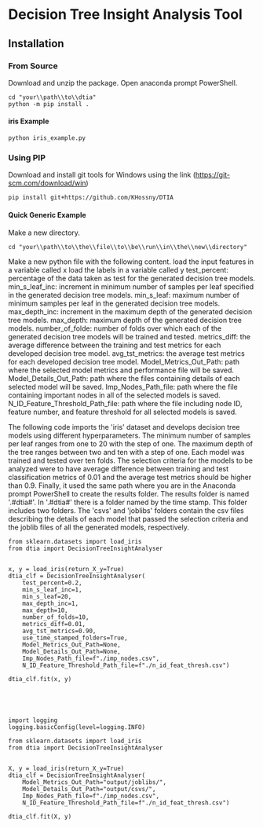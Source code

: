 # Decision Tree Insight Analysis Tool

## Installation

### From Source
Download and unzip the package. 
Open anaconda prompt PowerShell.
```
cd "your\\path\\to\\dtia"
python -m pip install .
```
#### iris Example
```
python iris_example.py
```

### Using PIP
Download and install git tools for Windows using the link (https://git-scm.com/download/win)
```
pip install git+https://github.com/KHossny/DTIA
```



#### Quick Generic Example
Make a new directory.
```
cd "your\\path\\to\\the\\file\\to\\be\\run\\in\\the\\new\\directory"
```
Make a new python file with the following content.
load the input features in a variable called x
load the labels in a variable called y
test_percent: percentage of the data taken as test for the generated decision tree models.
min_s_leaf_inc: increment in minimum number of samples per leaf specified in the generated decision tree models.
min_s_leaf: maximum number of minimum samples per leaf in the generated decision tree models.
max_depth_inc: increment in the maximum depth of the generated decision tree models.
max_depth: maximum depth of the generated decision tree models.
number_of_folde: number of folds over which each of the generated decision tree models will be trained and tested.
metrics_diff: the average difference between the training and test metrics for each developed decision tree model.
avg_tst_metrics: the average test metrics for each developed decision tree model. 
Model_Metrics_Out_Path: path where the selected model metrics and performance file will be saved.
Model_Details_Out_Path: path where the files containing details of each selected model will be saved.
Imp_Nodes_Path_file: path where the file containing important nodes in all of the selected models is saved.
N_ID_Feature_Threshold_Path_file: path where the file including node ID, feature number, and feature threshold for all selected models is saved. 

The following code imports the 'iris' dataset and develops decision tree models using different hyperparameters. The minimum number of samples per leaf ranges from one to 20 with the step of one. The maximum depth of the tree ranges between two and ten with a step of one. Each model was trained and tested over ten folds. The selection criteria for the models to be analyzed were to have average difference between training and test classification metrics of 0.01 and the average test metrics should be higher than 0.9. Finally, it used the same path where you are in the Anaconda prompt PowerShell to create the results folder. The results folder is named '.#dtia#'. In '.#dtia#' there is a folder named by the time stamp. This folder includes two folders. The 'csvs' and 'joblibs' folders contain the csv files describing the details of each model that passed the selection criteria and the joblib files of all the generated models, respectively.
```
from sklearn.datasets import load_iris
from dtia import DecisionTreeInsightAnalyser


x, y = load_iris(return_X_y=True)
dtia_clf = DecisionTreeInsightAnalyser(
    test_percent=0.2,
    min_s_leaf_inc=1,
    min_s_leaf=20,
    max_depth_inc=1,
    max_depth=10,
    number_of_folds=10,
    metrics_diff=0.01,
    avg_tst_metrics=0.90,
    use_time_stamped_folders=True,
    Model_Metrics_Out_Path=None,
    Model_Details_Out_Path=None,
    Imp_Nodes_Path_file=f"./imp_nodes.csv",
    N_ID_Feature_Threshold_Path_file=f"./n_id_feat_thresh.csv")

dtia_clf.fit(x, y)





import logging
logging.basicConfig(level=logging.INFO)

from sklearn.datasets import load_iris
from dtia import DecisionTreeInsightAnalyser


X, y = load_iris(return_X_y=True)
dtia_clf = DecisionTreeInsightAnalyser(                 
    Model_Metrics_Out_Path="output/joblibs/",
    Model_Details_Out_Path="output/csvs/",
    Imp_Nodes_Path_file=f"./imp_nodes.csv",
    N_ID_Feature_Threshold_Path_file=f"./n_id_feat_thresh.csv")

dtia_clf.fit(X, y)
```
